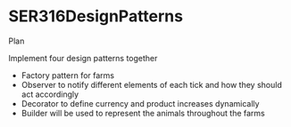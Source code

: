 # SER316DesignPatterns



Plan


Implement four design patterns together
- Factory pattern for farms
- Observer to notify different elements of each tick and how they should act accordingly
- Decorator to define currency and product increases dynamically
- Builder will be used to represent the animals throughout the farms
